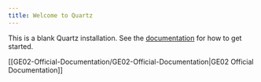 ```yaml
---
title: Welcome to Quartz
---
```


This is a blank Quartz installation.
See the [documentation](https://quartz.jzhao.xyz) for how to get started.

[[GE02-Official-Documentation/GE02-Official-Documentation|GE02 Official Documentation]]
